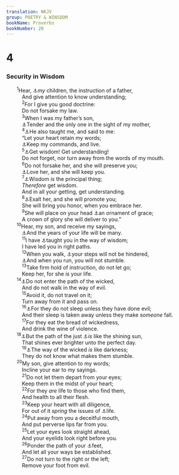 ```yaml
---
translation: NKJV
group: POETRY & WINSDOM
bookName: Proverbs 
bookNumber: 20
---
```


<div class="title"><h1>4</h1><h3>Security in Wisdom</h3></div>
<span class="verse ch_4_1">  <sup>1</sup>Hear, <a data-toggle="tooltip" data-placement="bottom" title="Ps. 34:11; Prov. 1:8">⚓</a><i>my</i> children, the instruction of a father,<br/>   And give attention to know understanding;<br/></span>
<span class="verse ch_4_2">   <sup>2</sup>For I give you good doctrine:<br/>   Do not forsake my law.<br/></span>
<span class="verse ch_4_3">   <sup>3</sup>When I was my father’s son,<br/>   <a data-toggle="tooltip" data-placement="bottom" title="1 Chr. 29:1">⚓</a>Tender and the only one in the sight of my mother,<br/></span>
<span class="verse ch_4_4">   <sup>4</sup><a data-toggle="tooltip" data-placement="bottom" title="1 Chr. 28:9; Eph. 6:4">⚓</a>He also taught me, and said to me:<br/>   “Let your heart retain my words;<br/>   <a data-toggle="tooltip" data-placement="bottom" title="Prov. 7:2">⚓</a>Keep my commands, and live.<br/></span>
<span class="verse ch_4_5">   <sup>5</sup><a data-toggle="tooltip" data-placement="bottom" title="Prov. 2:2, 3">⚓</a>Get wisdom! Get understanding!<br/>   Do not forget, nor turn away from the words of my mouth.<br/></span>
<span class="verse ch_4_6">   <sup>6</sup>Do not forsake her, and she will preserve you;<br/>   <a data-toggle="tooltip" data-placement="bottom" title="2 Thess. 2:10">⚓</a>Love her, and she will keep you.<br/></span>
<span class="verse ch_4_7">   <sup>7</sup><a data-toggle="tooltip" data-placement="bottom" title="Prov. 3:13, 14; Matt. 13:44">⚓</a>Wisdom <i>is</i> the principal thing;<br/>   <i>Therefore</i> get wisdom.<br/>   And in all your getting, get understanding.<br/></span>
<span class="verse ch_4_8">   <sup>8</sup><a data-toggle="tooltip" data-placement="bottom" title="1 Sam. 2:30">⚓</a>Exalt her, and she will promote you;<br/>   She will bring you honor, when you embrace her.<br/></span>
<span class="verse ch_4_9">   <sup>9</sup>She will place on your head <a data-toggle="tooltip" data-placement="bottom" title="Prov. 3:22">⚓</a>an ornament of grace;<br/>   A crown of glory she will deliver to you.”<br/></span>
<span class="verse ch_4_10">  <sup>10</sup>Hear, my son, and receive my sayings,<br/>   <a data-toggle="tooltip" data-placement="bottom" title="Prov. 3:2">⚓</a>And the years of your life will be many.<br/></span>
<span class="verse ch_4_11">   <sup>11</sup>I have <a data-toggle="tooltip" data-placement="bottom" title="1 Sam. 12:23">⚓</a>taught you in the way of wisdom;<br/>   I have led you in right paths.<br/></span>
<span class="verse ch_4_12">   <sup>12</sup>When you walk, <a data-toggle="tooltip" data-placement="bottom" title="Job 18:7; Ps. 18:36">⚓</a>your steps will not be hindered,<br/>   <a data-toggle="tooltip" data-placement="bottom" title="(Ps. 91:11); Prov. 3:23">⚓</a>And when you run, you will not stumble.<br/></span>
<span class="verse ch_4_13">   <sup>13</sup>Take firm hold of instruction, do not let go;<br/>   Keep her, for she <i>is</i> your life.<br/></span>
<span class="verse ch_4_14">  <sup>14</sup><a data-toggle="tooltip" data-placement="bottom" title="Ps. 1:1; Prov. 1:15">⚓</a>Do not enter the path of the wicked,<br/>   And do not walk in the way of evil.<br/></span>
<span class="verse ch_4_15">   <sup>15</sup>Avoid it, do not travel on it;<br/>   Turn away from it and pass on.<br/></span>
<span class="verse ch_4_16">   <sup>16</sup><a data-toggle="tooltip" data-placement="bottom" title="Ps. 36:4; Mic. 2:1">⚓</a>For they do not sleep unless they have done evil;<br/>   And their sleep is taken away unless they make <i>someone</i> fall.<br/></span>
<span class="verse ch_4_17">   <sup>17</sup>For they eat the bread of wickedness,<br/>   And drink the wine of violence.<br/></span>
<span class="verse ch_4_18">  <sup>18</sup><a data-toggle="tooltip" data-placement="bottom" title="Is. 26:7; Matt. 5:14, 45; Phil. 2:15">⚓</a>But the path of the just <a data-toggle="tooltip" data-placement="bottom" title="2 Sam. 23:4">⚓</a><i>is</i> like the shining sun,<br/>   That shines ever brighter unto the perfect day.<br/></span>
<span class="verse ch_4_19">   <sup>19</sup><a data-toggle="tooltip" data-placement="bottom" title="1 Sam. 2:9; (Job 18:5, 6); Prov. 2:13; (Is. 59:9, 10; Jer. 23:12); John 12:35">⚓</a>The way of the wicked <i>is</i> like darkness;<br/>   They do not know what makes them stumble.<br/></span>
<span class="verse ch_4_20">  <sup>20</sup>My son, give attention to my words;<br/>   Incline your ear to my sayings.<br/></span>
<span class="verse ch_4_21">   <sup>21</sup>Do not let them depart from your eyes;<br/>   Keep them in the midst of your heart;<br/></span>
<span class="verse ch_4_22">   <sup>22</sup>For they <i>are</i> life to those who find them,<br/>   And health to all their flesh.<br/></span>
<span class="verse ch_4_23">   <sup>23</sup>Keep your heart with all diligence,<br/>   For out of it <i>spring</i> the issues of <a data-toggle="tooltip" data-placement="bottom" title="(Matt. 12:34; 15:18, 19; Mark 7:21; Luke 6:45)">⚓</a>life.<br/></span>
<span class="verse ch_4_24">   <sup>24</sup>Put away from you a deceitful mouth,<br/>   And put perverse lips far from you.<br/></span>
<span class="verse ch_4_25">   <sup>25</sup>Let your eyes look straight ahead,<br/>   And your eyelids look right before you.<br/></span>
<span class="verse ch_4_26">   <sup>26</sup>Ponder the path of your <a data-toggle="tooltip" data-placement="bottom" title="Prov. 5:21; Heb. 12:13">⚓</a>feet,<br/>   And let all your ways be established.<br/></span>
<span class="verse ch_4_27">   <sup>27</sup>Do not turn to the right or the left;<br/>   Remove your foot from evil.<br/></span>
